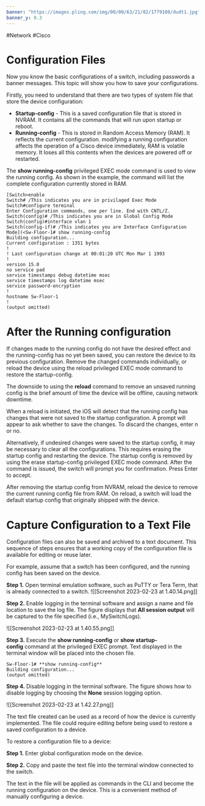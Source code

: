 ```yaml
---
banner: "https://images.pling.com/img/00/00/63/21/82/1779108/dudt1.jpg"
banner_y: 0.3
---
```


#Network #Cisco 

# Configuration Files

Now you know the basic configurations of a switch, including passwords a banner messages. This topic will show you how to save your configurations.

Firstly, you need to understand that there are two types of system file that store the device configuration:

* **Startup-config** - This is a saved configuration file that is stored in NVRAM. It contains all the commands that will run upon startup or reboot. 
* **Running-config** - This is stored in Random Access Memory (RAM). It reflects the current configuration. modifying a running configuration affects the operation of a Cisco device immediately, RAM is volatile memory. It loses all this contents when the devices are powered off or restarted.

The **show running-config** privileged EXEC mode command is used to view the running config. As shown in the example, the command will list the complete configuration currently stored in RAM. 


``` shell
[Switch>enable
Switch# /This indicates you are in privilaged Exec Mode
Switch#configure terminal
Enter Configuration commands, one per line. End with CNTL/Z.
Switch(config)# /This indicates you are in Global Config Mode
Switch(config)#interface vlan 1
Switch(config-if)# /This indicates you are Interface Configuration Mode](<Sw-Floor-1# show running-config
Building configuration...
Current configuration : 1351 bytes
!
! Last configuration change at 00:01:20 UTC Mon Mar 1 1993
!
version 15.0
no service pad
service timestamps debug datetime msec
service timestamps log datetime msec
service password-encryption
!
hostname Sw-Floor-1
!
(output omitted)
```

# After the Running configuration

If changes made to the running config do not have the desired effect and the running-config has no yet been saved, you can restore the device to its previous configuration.  Remove the changed commands individually, or reload the device using the reload privileged EXEC mode command to restore the startup-config.

The downside to using the **reload** command to remove an unsaved running config is the brief amount of time the device will be offline, causing network downtime.

When a reload is initiated, the iOS will detect that the running config has changes that were not saved to the startup configuration. A prompt will appear to ask whether to save the changes. To discard the changes, enter n or no.

Alternatively, if undesired changes were saved to the startup config, it may be necessary to clear all the configurations. This requires erasing the startup config and restarting the device. The startup config is removed by using the erase startup-config privileged EXEC mode command. After the command is issued, the switch will prompt you for confirmation. Press Enter to accept.

After removing the startup config from NVRAM, reload the device to remove the current running config file from RAM. On reload, a switch will load the default startup config that originally shipped with the device.

# Capture Configuration to a Text File

Configuration files can also be saved and archived to a text document. This sequence of steps ensures that a working copy of the configuration file is available for editing or reuse later.

For example, assume that a switch has been configured, and the running config has been saved on the device.

**Step 1.** Open terminal emulation software, such as PuTTY or Tera Term, that is already connected to a switch.
![[Screenshot 2023-02-23 at 1.40.14.png]]

**Step 2.** Enable logging in the terminal software and assign a name and file location to save the log file. The figure displays that **All session output** will be captured to the file specified (i.e., MySwitchLogs).

![[Screenshot 2023-02-23 at 1.40.55.png]]

**Step 3.** Execute the **show running-config** or **show startup-config** command at the privileged EXEC prompt. Text displayed in the terminal window will be placed into the chosen file.

``` shell
Sw-Floor-1# **show running-config**
Building configuration...
(output omitted)
```

**Step 4.** Disable logging in the terminal software. The figure shows how to disable logging by choosing the **None** session logging option.

![[Screenshot 2023-02-23 at 1.42.27.png]]

The text file created can be used as a record of how the device is currently implemented. The file could require editing before being used to restore a saved configuration to a device.

To restore a configuration file to a device:

**Step 1.** Enter global configuration mode on the device.

**Step 2.** Copy and paste the text file into the terminal window connected to the switch.

The text in the file will be applied as commands in the CLI and become the running configuration on the device. This is a convenient method of manually configuring a device.

